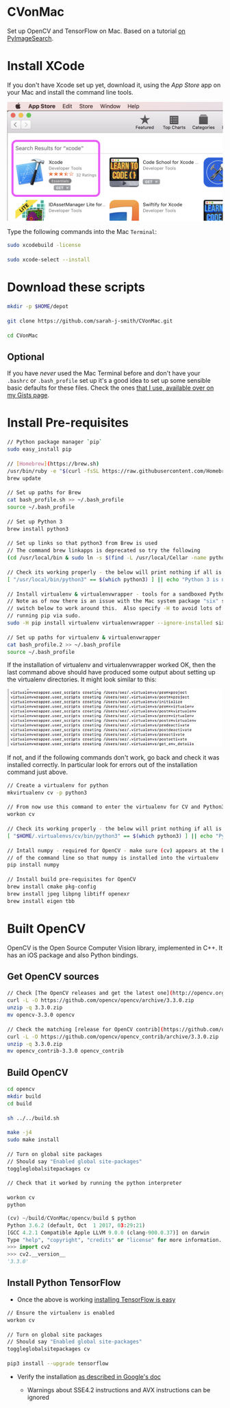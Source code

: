 # CVonMac

Set up OpenCV and TensorFlow on Mac.  Based on a tutorial [on PyImageSearch](https://www.pyimagesearch.com/2016/12/05/macos-install-opencv-3-and-python-3-5/).

# Install XCode

If you don't have Xcode set up yet, download it, using the *App Store* app on your Mac
and install the command line tools.

![Install via Mac App Store](install-xcode.png)

Type the following commands into the Mac `Terminal`:

```bash
sudo xcodebuild -license

sudo xcode-select --install
```

# Download these scripts

```bash
mkdir -p $HOME/depot

git clone https://github.com/sarah-j-smith/CVonMac.git

cd CVonMac
```

## Optional

If you have *never* used the Mac Terminal before and don't have your `.bashrc` or `.bash_profile`
set up it's a good idea to set up some sensible basic defaults for these files.  Check the
ones [that I use, available over on my Gists page](https://gist.github.com/sarah-j-smith/9eb3ca97aafc57b6f8ebd9c09bb76543).

# Install Pre-requisites

```bash
// Python package manager `pip`
sudo easy_install pip

// [Homebrew](https://brew.sh)
/usr/bin/ruby -e "$(curl -fsSL https://raw.githubusercontent.com/Homebrew/install/master/install)"
brew update

// Set up paths for Brew
cat bash_profile.sh >> ~/.bash_profile
source ~/.bash_profile

// Set up Python 3
brew install python3

// Set up links so that python3 from Brew is used
// The command brew linkapps is deprecated so try the following
(cd /usr/local/bin & sudo ln -s $(find -L /usr/local/Cellar -name python3 -perm +111 -type f | head -1))

// Check its working properly - the below will print nothing if all is OK
[ "/usr/local/bin/python3" == $(which python3) ] || echo "Python 3 is not setup correctly"

// Install virtualenv & virtualenvwrapper - tools for a sandboxed Python environment
// Note as of now there is an issue with the Mac system package "six" so add the 
// switch below to work around this.  Also specify -H to avoid lots of warnings about
// running pip via sudo.
sudo -H pip install virtualenv virtualenvwrapper --ignore-installed six

// Set up paths for virtualenv & virtualenvwrapper
cat bash_profile.2 >> ~/.bash_profile
source ~/.bash_profile
```

If the installation of virtualenv and virtualenvwrapper worked OK, then the last command above
should have produced some output about setting up the virtualenv directories.  It might look
similar to this:

![successful virtualenv](virtualenv-works.png)

If not, and if the following commands don't work, go back and check it was
installed correctly.  In particular look for errors out of the installation command just above.

```bash
// Create a virtualenv for python
mkvirtualenv cv -p python3

// From now use this command to enter the virtualenv for CV and Python3
workon cv

// Check its working properly - the below will print nothing if all is OK
[ "$HOME/.virtualenvs/cv/bin/python3" == $(which python3) ] || echo "Python 3 virtualenv is not set up correctly"

// Intall numpy - required for OpenCV - make sure (cv) appears at the beginning
// of the command line so that numpy is installed into the virtualenv
pip install numpy

// Install build pre-requisites for OpenCV
brew install cmake pkg-config
brew install jpeg libpng libtiff openexr
brew install eigen tbb
```

# Built OpenCV

OpenCV is the Open Source Computer Vision library, implemented in C++.  It has an iOS package and
also Python bindings.

## Get OpenCV sources

```bash
// Check [The OpenCV releases and get the latest one](http://opencv.org/releases.html)
curl -L -O https://github.com/opencv/opencv/archive/3.3.0.zip
unzip -q 3.3.0.zip
mv opencv-3.3.0 opencv

// Check the matching [release for OpenCV contrib](https://github.com/opencv/opencv_contrib/releases)
curl -L -O https://github.com/opencv/opencv_contrib/archive/3.3.0.zip
unzip -q 3.3.0.zip
mv opencv_contrib-3.3.0 opencv_contrib
```

## Build OpenCV

```bash
cd opencv
mkdir build
cd build

sh ../../build.sh

make -j4
sudo make install

// Turn on global site packages
// Should say "Enabled global site-packages"
toggleglobalsitepackages cv

// Check that it worked by running the python interpreter

workon cv
python
```

```python
(cv) ~/build/CVonMac/opencv/build $ python
Python 3.6.2 (default, Oct  1 2017, 03:29:21) 
[GCC 4.2.1 Compatible Apple LLVM 9.0.0 (clang-900.0.37)] on darwin
Type "help", "copyright", "credits" or "license" for more information.
>>> import cv2
>>> cv2.__version__
'3.3.0'
```

## Install Python TensorFlow

* Once the above is working [installing TensorFlow is easy](https://www.tensorflow.org/install/install_mac)

```bash
// Ensure the virtualenv is enabled
workon cv    

// Turn on global site packages
// Should say "Enabled global site-packages"
toggleglobalsitepackages cv

pip3 install --upgrade tensorflow
```

* Verify the installation [as described in Google's doc](https://www.tensorflow.org/install/install_mac#validate_your_installation)

    * Warnings about SSE4.2 instructions and AVX instructions can be ignored